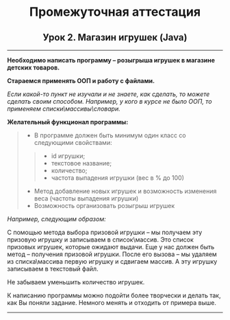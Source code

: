<a id="return"></a>

<center>

# Промежуточная аттестация

## Урок 2. Магазин игрушек (Java)

</center>

---

**Необходимо написать программу – розыгрыша игрушек в магазине детских товаров.**

**Стараемся применять ООП и работу с файлами.**

*Если какой-то пункт не изучали и не знаете, как сделать, то можете сделать своим способом. Например, у кого в курсе не было ООП, то применяем списки\массивы\словари.*

**Желательный функционал программы:**

>- В программе должен быть минимум один класс со следующими свойствами:
>>- id игрушки;
>>- текстовое название;
>>- количество;
>>- частота выпадения игрушки (вес в % до 100)
>- Метод добавление новых игрушек и возможность изменения веса (частоты выпадения игрушки)
>- Возможность организовать розыгрыш игрушек

*Например, следующим образом:*

С помощью метода выбора призовой игрушки – мы получаем эту призовую игрушку и записываем в список\массив.
Это список призовых игрушек, которые ожидают выдачи.
Еще у нас должен быть метод – получения призовой игрушки.
После его вызова – мы удаляем из списка\массива первую игрушку и сдвигаем массив. А эту игрушку записываем в текстовый файл.

Не забываем уменьшить количество игрушек.

К написанию программы можно подойти более творчески и делать так, как Вы поняли задание. Немного менять и отходить от примера выше.

---
